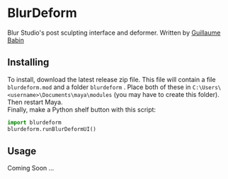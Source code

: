 # BlurDeform
Blur Studio's post sculpting interface and deformer. Written by [Guillaume Babin](https://github.com/guibab)

## Installing
To install, download the latest release zip file.  This file will contain a file `blurdeform.mod` and a folder `blurdeform` .  Place both of these in `C:\Users\<username>\Documents\maya\modules`  (you may have to create this folder).  Then restart Maya.  
Finally, make a Python shelf button with this script:
```python
import blurdeform
blurdeform.runBlurDeformUI()
```
## Usage
Coming Soon ...
